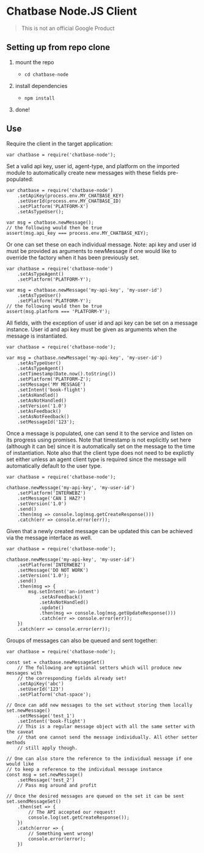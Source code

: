 # Chatbase Node.JS Client
> This is not an official Google Product

## Setting up from repo clone

1. mount the repo
	* `cd chatbase-node`

2. install dependencies
	* `npm install`

3. done!

## Use

Require the client in the target application:

```JS
var chatbase = require('chatbase-node');
```

Set a valid api key, user id, agent-type, and platform on the imported module to automatically create new messages with these fields pre-populated:

```JS
var chatbase = require('chatbase-node')
	.setApiKey(process.env.MY_CHATBASE_KEY)
	.setUserId(process.env.MY_CHATBASE_ID)
	.setPlatform('PLATFORM-X')
	.setAsTypeUser();
	
var msg = chatbase.newMessage();
// the following would then be true
assert(msg.api_key === process.env.MY_CHATBASE_KEY);
```

Or one can set these on each individual message. Note: api key and user id must be provided as arguments to newMessage if one would like to override the factory when it has been previously set.

```JS
var chatbase = require('chatbase-node')
	.setAsTypeAgent()
	.setPlatform('PLATFORM-Y');
	
var msg = chatbase.newMessage('my-api-key', 'my-user-id')
	.setAsTypeUser()
	.setPlatform('PLATFORM-Y');
// the following would then be true
assert(msg.platform === 'PLATFORM-Y');
```

All fields, with the exception of user id and api key can be set on a message instance. User id and api key must be given as arguments when the message is instantiated.

```JS
var chatbase = require('chatbase-node');
	
var msg = chatbase.newMessage('my-api-key', 'my-user-id')
	.setAsTypeUser()
	.setAsTypeAgent()
	.setTimestamp(Date.now().toString())
	.setPlatform('PLATFORM-Z');
	.setMessage('MY MESSAGE')
	.setIntent('book-flight')
	.setAsHandled()
	.setAsNotHandled()
	.setVersion('1.0')
	.setAsFeedback()
	.setAsNotFeedback()
	.setMessageId('123');
```

Once a message is populated, one can send it to the service and listen on its progress using promises. Note that timestamp is not explicitly set here (although it can be) since it is automatically set on the message to the time of instantiation. Note also that the client type does not need to be explictly set either unless an agent client type is required since the message will automatically default to the user type.

```JS
var chatbase = require('chatbase-node');

chatbase.newMessage('my-api-key', 'my-user-id')
	.setPlatform('INTERWEBZ')
	.setMessage('CAN I HAZ?')
	.setVersion('1.0')
	.send()
	.then(msg => console.log(msg.getCreateResponse()))
	.catch(err => console.error(err));
```

Given that a newly created message can be updated this can be achieved via the message interface as well.

```JS
var chatbase = require('chatbase-node');

chatbase.newMessage('my-api-key', 'my-user-id')
	.setPlatform('INTERWEBZ')
	.setMessage('DO NOT WORK')
	.setVersion('1.0');
	.send()
	.then(msg => {
		msg.setIntent('an-intent')
			.setAsFeedback()
			.setAsNotHandled()
			.update()
			.then(msg => console.log(msg.getUpdateResponse()))
			.catch(err => console.error(err));
	})
	.catch(err => console.error(err));
```

Groups of messages can also be queued and sent together:

```JS
var chatbase = require('chatbase-node');

const set = chatbase.newMessageSet()
	// The following are optional setters which will produce new messages with
	// the corresponding fields already set!
	.setApiKey('abc')
	.setUserId('123')
	.setPlatform('chat-space');

// Once can add new messages to the set without storing them locally
set.newMessage()
	.setMessage('test_1')
	.setIntent('book-flight')
	// This is a regular message object with all the same setter with the caveat
	// that one cannot send the message individually. All other setter methods
	// still apply though.

// One can also store the reference to the individual message if one would like
// to keep a reference to the individual message instance
const msg = set.newMessage()
	.setMessage('test_2')
	// Pass msg around and profit

// Once the desired messages are queued on the set it can be sent
set.sendMessageSet()
	.then(set => {
		// The API accepted our request!
		console.log(set.getCreateResponse());
	})
	.catch(error => {
		// Something went wrong!
		console.error(error);
	})
```
